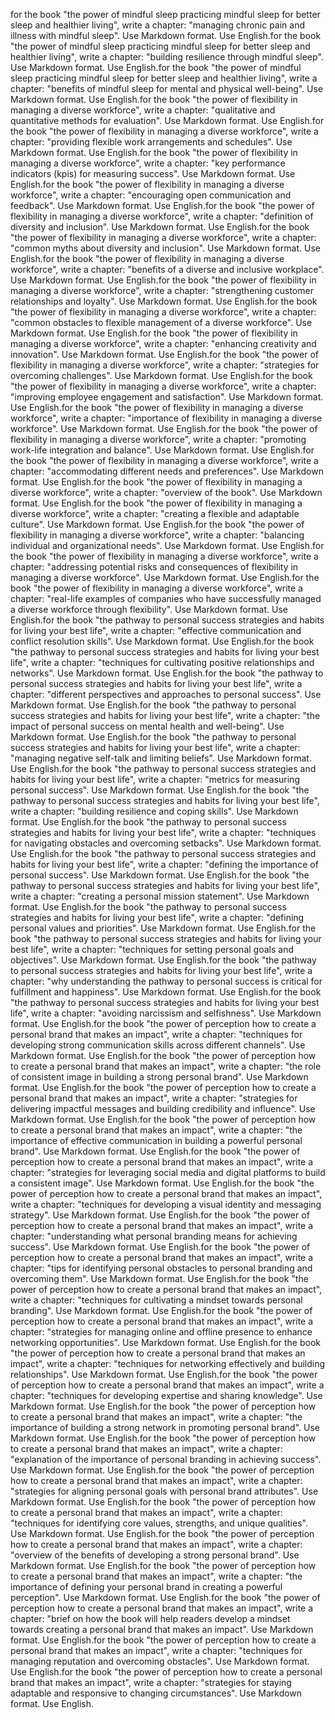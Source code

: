 for the book "the power of mindful sleep practicing mindful sleep for better sleep and healthier living", write a chapter: "managing chronic pain and illness with mindful sleep". Use Markdown format. Use English.for the book "the power of mindful sleep practicing mindful sleep for better sleep and healthier living", write a chapter: "building resilience through mindful sleep". Use Markdown format. Use English.for the book "the power of mindful sleep practicing mindful sleep for better sleep and healthier living", write a chapter: "benefits of mindful sleep for mental and physical well-being". Use Markdown format. Use English.for the book "the power of flexibility in managing a diverse workforce", write a chapter: "qualitative and quantitative methods for evaluation". Use Markdown format. Use English.for the book "the power of flexibility in managing a diverse workforce", write a chapter: "providing flexible work arrangements and schedules". Use Markdown format. Use English.for the book "the power of flexibility in managing a diverse workforce", write a chapter: "key performance indicators (kpis) for measuring success". Use Markdown format. Use English.for the book "the power of flexibility in managing a diverse workforce", write a chapter: "encouraging open communication and feedback". Use Markdown format. Use English.for the book "the power of flexibility in managing a diverse workforce", write a chapter: "definition of diversity and inclusion". Use Markdown format. Use English.for the book "the power of flexibility in managing a diverse workforce", write a chapter: "common myths about diversity and inclusion". Use Markdown format. Use English.for the book "the power of flexibility in managing a diverse workforce", write a chapter: "benefits of a diverse and inclusive workplace". Use Markdown format. Use English.for the book "the power of flexibility in managing a diverse workforce", write a chapter: "strengthening customer relationships and loyalty". Use Markdown format. Use English.for the book "the power of flexibility in managing a diverse workforce", write a chapter: "common obstacles to flexible management of a diverse workforce". Use Markdown format. Use English.for the book "the power of flexibility in managing a diverse workforce", write a chapter: "enhancing creativity and innovation". Use Markdown format. Use English.for the book "the power of flexibility in managing a diverse workforce", write a chapter: "strategies for overcoming challenges". Use Markdown format. Use English.for the book "the power of flexibility in managing a diverse workforce", write a chapter: "improving employee engagement and satisfaction". Use Markdown format. Use English.for the book "the power of flexibility in managing a diverse workforce", write a chapter: "importance of flexibility in managing a diverse workforce". Use Markdown format. Use English.for the book "the power of flexibility in managing a diverse workforce", write a chapter: "promoting work-life integration and balance". Use Markdown format. Use English.for the book "the power of flexibility in managing a diverse workforce", write a chapter: "accommodating different needs and preferences". Use Markdown format. Use English.for the book "the power of flexibility in managing a diverse workforce", write a chapter: "overview of the book". Use Markdown format. Use English.for the book "the power of flexibility in managing a diverse workforce", write a chapter: "creating a flexible and adaptable culture". Use Markdown format. Use English.for the book "the power of flexibility in managing a diverse workforce", write a chapter: "balancing individual and organizational needs". Use Markdown format. Use English.for the book "the power of flexibility in managing a diverse workforce", write a chapter: "addressing potential risks and consequences of flexibility in managing a diverse workforce". Use Markdown format. Use English.for the book "the power of flexibility in managing a diverse workforce", write a chapter: "real-life examples of companies who have successfully managed a diverse workforce through flexibility". Use Markdown format. Use English.for the book "the pathway to personal success strategies and habits for living your best life", write a chapter: "effective communication and conflict resolution skills". Use Markdown format. Use English.for the book "the pathway to personal success strategies and habits for living your best life", write a chapter: "techniques for cultivating positive relationships and networks". Use Markdown format. Use English.for the book "the pathway to personal success strategies and habits for living your best life", write a chapter: "different perspectives and approaches to personal success". Use Markdown format. Use English.for the book "the pathway to personal success strategies and habits for living your best life", write a chapter: "the impact of personal success on mental health and well-being". Use Markdown format. Use English.for the book "the pathway to personal success strategies and habits for living your best life", write a chapter: "managing negative self-talk and limiting beliefs". Use Markdown format. Use English.for the book "the pathway to personal success strategies and habits for living your best life", write a chapter: "metrics for measuring personal success". Use Markdown format. Use English.for the book "the pathway to personal success strategies and habits for living your best life", write a chapter: "building resilience and coping skills". Use Markdown format. Use English.for the book "the pathway to personal success strategies and habits for living your best life", write a chapter: "techniques for navigating obstacles and overcoming setbacks". Use Markdown format. Use English.for the book "the pathway to personal success strategies and habits for living your best life", write a chapter: "defining the importance of personal success". Use Markdown format. Use English.for the book "the pathway to personal success strategies and habits for living your best life", write a chapter: "creating a personal mission statement". Use Markdown format. Use English.for the book "the pathway to personal success strategies and habits for living your best life", write a chapter: "defining personal values and priorities". Use Markdown format. Use English.for the book "the pathway to personal success strategies and habits for living your best life", write a chapter: "techniques for setting personal goals and objectives". Use Markdown format. Use English.for the book "the pathway to personal success strategies and habits for living your best life", write a chapter: "why understanding the pathway to personal success is critical for fulfillment and happiness". Use Markdown format. Use English.for the book "the pathway to personal success strategies and habits for living your best life", write a chapter: "avoiding narcissism and selfishness". Use Markdown format. Use English.for the book "the power of perception how to create a personal brand that makes an impact", write a chapter: "techniques for developing strong communication skills across different channels". Use Markdown format. Use English.for the book "the power of perception how to create a personal brand that makes an impact", write a chapter: "the role of consistent image in building a strong personal brand". Use Markdown format. Use English.for the book "the power of perception how to create a personal brand that makes an impact", write a chapter: "strategies for delivering impactful messages and building credibility and influence". Use Markdown format. Use English.for the book "the power of perception how to create a personal brand that makes an impact", write a chapter: "the importance of effective communication in building a powerful personal brand". Use Markdown format. Use English.for the book "the power of perception how to create a personal brand that makes an impact", write a chapter: "strategies for leveraging social media and digital platforms to build a consistent image". Use Markdown format. Use English.for the book "the power of perception how to create a personal brand that makes an impact", write a chapter: "techniques for developing a visual identity and messaging strategy". Use Markdown format. Use English.for the book "the power of perception how to create a personal brand that makes an impact", write a chapter: "understanding what personal branding means for achieving success". Use Markdown format. Use English.for the book "the power of perception how to create a personal brand that makes an impact", write a chapter: "tips for identifying personal obstacles to personal branding and overcoming them". Use Markdown format. Use English.for the book "the power of perception how to create a personal brand that makes an impact", write a chapter: "techniques for cultivating a mindset towards personal branding". Use Markdown format. Use English.for the book "the power of perception how to create a personal brand that makes an impact", write a chapter: "strategies for managing online and offline presence to enhance networking opportunities". Use Markdown format. Use English.for the book "the power of perception how to create a personal brand that makes an impact", write a chapter: "techniques for networking effectively and building relationships". Use Markdown format. Use English.for the book "the power of perception how to create a personal brand that makes an impact", write a chapter: "techniques for developing expertise and sharing knowledge". Use Markdown format. Use English.for the book "the power of perception how to create a personal brand that makes an impact", write a chapter: "the importance of building a strong network in promoting personal brand". Use Markdown format. Use English.for the book "the power of perception how to create a personal brand that makes an impact", write a chapter: "explanation of the importance of personal branding in achieving success". Use Markdown format. Use English.for the book "the power of perception how to create a personal brand that makes an impact", write a chapter: "strategies for aligning personal goals with personal brand attributes". Use Markdown format. Use English.for the book "the power of perception how to create a personal brand that makes an impact", write a chapter: "techniques for identifying core values, strengths, and unique qualities". Use Markdown format. Use English.for the book "the power of perception how to create a personal brand that makes an impact", write a chapter: "overview of the benefits of developing a strong personal brand". Use Markdown format. Use English.for the book "the power of perception how to create a personal brand that makes an impact", write a chapter: "the importance of defining your personal brand in creating a powerful perception". Use Markdown format. Use English.for the book "the power of perception how to create a personal brand that makes an impact", write a chapter: "brief on how the book will help readers develop a mindset towards creating a personal brand that makes an impact". Use Markdown format. Use English.for the book "the power of perception how to create a personal brand that makes an impact", write a chapter: "techniques for managing reputation and overcoming obstacles". Use Markdown format. Use English.for the book "the power of perception how to create a personal brand that makes an impact", write a chapter: "strategies for staying adaptable and responsive to changing circumstances". Use Markdown format. Use English.
